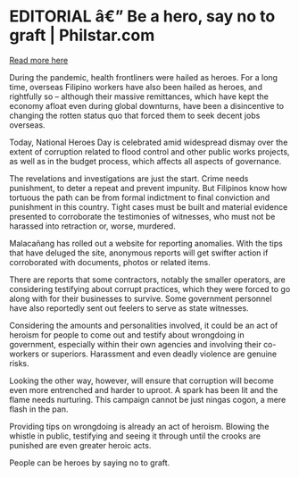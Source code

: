 # EDITORIAL â€” Be a hero, say no to graft | Philstar.com

[Read more here](https://www.philstar.com/opinion/2025/08/25/2467794/editorial-be-hero-say-no-graft)

During the pandemic, health frontliners were hailed as heroes. For a long time, overseas Filipino workers have also been hailed as heroes, and rightfully so – although their massive remittances, which have kept the economy afloat even during global downturns, have been a disincentive to changing the rotten status quo that forced them to seek decent jobs overseas.

Today, National Heroes Day is celebrated amid widespread dismay over the extent of corruption related to flood control and other public works projects, as well as in the budget process, which affects all aspects of governance.

The revelations and investigations are just the start. Crime needs punishment, to deter a repeat and prevent impunity. But Filipinos know how tortuous the path can be from formal indictment to final conviction and punishment in this country. Tight cases must be built and material evidence presented to corroborate the testimonies of witnesses, who must not be harassed into retraction or, worse, murdered.

Malacañang has rolled out a website for reporting anomalies. With the tips that have deluged the site, anonymous reports will get swifter action if corroborated with documents, photos or related items.

There are reports that some contractors, notably the smaller operators, are considering testifying about corrupt practices, which they were forced to go along with for their businesses to survive. Some government personnel have also reportedly sent out feelers to serve as state witnesses.

Considering the amounts and personalities involved, it could be an act of heroism for people to come out and testify about wrongdoing in government, especially within their own agencies and involving their co-workers or superiors. Harassment and even deadly violence are genuine risks.

Looking the other way, however, will ensure that corruption will become even more entrenched and harder to uproot. A spark has been lit and the flame needs nurturing. This campaign cannot be just ningas cogon, a mere flash in the pan.

Providing tips on wrongdoing is already an act of heroism. Blowing the whistle in public, testifying and seeing it through until the crooks are punished are even greater heroic acts.

People can be heroes by saying no to graft.